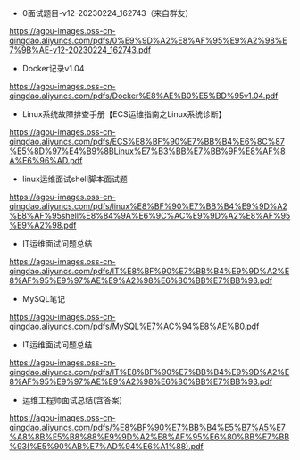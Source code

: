 - 0面试题目-v12-20230224_162743（来自群友）

https://agou-images.oss-cn-qingdao.aliyuncs.com/pdfs/0%E9%9D%A2%E8%AF%95%E9%A2%98%E7%9B%AE-v12-20230224_162743.pdf

- Docker记录v1.04

https://agou-images.oss-cn-qingdao.aliyuncs.com/pdfs/Docker%E8%AE%B0%E5%BD%95v1.04.pdf

- Linux系统故障排查手册【ECS运维指南之Linux系统诊断】

https://agou-images.oss-cn-qingdao.aliyuncs.com/pdfs/ECS%E8%BF%90%E7%BB%B4%E6%8C%87%E5%8D%97%E4%B9%8BLinux%E7%B3%BB%E7%BB%9F%E8%AF%8A%E6%96%AD.pdf

- linux运维面试shell脚本面试题

https://agou-images.oss-cn-qingdao.aliyuncs.com/pdfs/linux%E8%BF%90%E7%BB%B4%E9%9D%A2%E8%AF%95shell%E8%84%9A%E6%9C%AC%E9%9D%A2%E8%AF%95%E9%A2%98.pdf

- IT运维面试问题总结

https://agou-images.oss-cn-qingdao.aliyuncs.com/pdfs/IT%E8%BF%90%E7%BB%B4%E9%9D%A2%E8%AF%95%E9%97%AE%E9%A2%98%E6%80%BB%E7%BB%93.pdf

- MySQL笔记

https://agou-images.oss-cn-qingdao.aliyuncs.com/pdfs/MySQL%E7%AC%94%E8%AE%B0.pdf

- IT运维面试问题总结

https://agou-images.oss-cn-qingdao.aliyuncs.com/pdfs/IT%E8%BF%90%E7%BB%B4%E9%9D%A2%E8%AF%95%E9%97%AE%E9%A2%98%E6%80%BB%E7%BB%93.pdf

- 运维工程师面试总结(含答案)

https://agou-images.oss-cn-qingdao.aliyuncs.com/pdfs/%E8%BF%90%E7%BB%B4%E5%B7%A5%E7%A8%8B%E5%B8%88%E9%9D%A2%E8%AF%95%E6%80%BB%E7%BB%93(%E5%90%AB%E7%AD%94%E6%A1%88).pdf